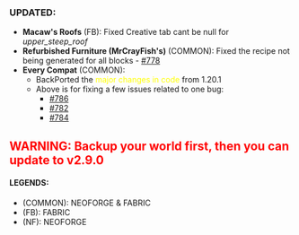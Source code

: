 ### UPDATED:
- **Macaw's Roofs** (FB): Fixed Creative tab cant be null for _upper_steep_roof_
- **Refurbished Furniture (MrCrayFish's)** (COMMON): Fixed the recipe not being generated for all blocks - [#778](https://github.com/MehVahdJukaar/WoodGood/issues/778)
- **Every Compat** (COMMON): 
  - BackPorted the <span style="color: yellow;">major changes in code</span> from 1.20.1
  - Above is for fixing a few issues related to one bug: 
    - [#786](https://github.com/MehVahdJukaar/WoodGood/issues/786)
    - [#782](https://github.com/MehVahdJukaar/WoodGood/issues/782)
    - [#784](https://github.com/MehVahdJukaar/WoodGood/issues/784)

## <span style="color: red;">WARNING: Backup your world first, then you can update to v2.9.0</span>

#### LEGENDS:
- (COMMON): NEOFORGE & FABRIC 
- (FB): FABRIC
- (NF): NEOFORGE